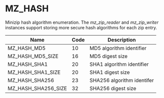 # MZ_HASH

Minizip hash algorithm enumeration. The _mz_zip_reader_ and _mz_zip_writer_ instances support storing more secure hash algorithms for each zip entry.

|Name|Code|Description|
|-|-|-|
|MZ_HASH_MD5|10|MD5 algorithm identifier|
|MZ_HASH_MD5_SIZE|16|MD5 digest size|
|MZ_HASH_SHA1|20|SHA1 algorithm identifier|
|MZ_HASH_SHA1_SIZE|20|SHA1 digest size|
|MZ_HASH_SHA256|23|SHA256 algorithm identifer|
|MZ_HASH_SHA256_SIZE|32|SHA256 digest size|
